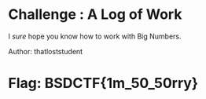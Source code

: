 # Challenge : A Log of Work

I _sure_ hope you know how to work with Big Numbers.

Author: thatloststudent

# Flag: BSDCTF{1m_50_50rry}
